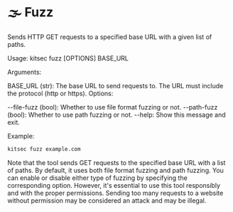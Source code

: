 # 🌫️ Fuzz

Sends HTTP GET requests to a specified base URL with a given list of paths.

Usage: kitsec fuzz [OPTIONS] BASE_URL

Arguments:

BASE_URL (str): The base URL to send requests to. The URL must include the protocol (http or https).
Options:

--file-fuzz (bool): Whether to use file format fuzzing or not.
--path-fuzz (bool): Whether to use path fuzzing or not.
--help: Show this message and exit.

Example:

```py
kitsec fuzz example.com
```

Note that the tool sends GET requests to the specified base URL with a list of paths. By default, it uses both file format fuzzing and path fuzzing. You can enable or disable either type of fuzzing by specifying the corresponding option. However, it's essential to use this tool responsibly and with the proper permissions. Sending too many requests to a website without permission may be considered an attack and may be illegal.